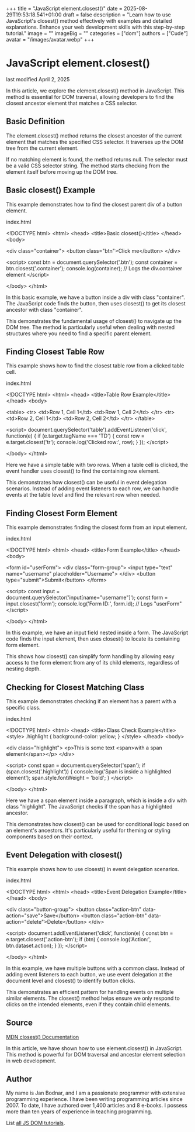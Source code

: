 +++
title = "JavaScript element.closest()"
date = 2025-08-29T19:53:18.541+01:00
draft = false
description = "Learn how to use JavaScript's closest() method effectively with examples and detailed explanations. Enhance your web development skills with this step-by-step tutorial."
image = ""
imageBig = ""
categories = ["dom"]
authors = ["Cude"]
avatar = "/images/avatar.webp"
+++

# JavaScript element.closest()

last modified April 2, 2025

In this article, we explore the element.closest() method in
JavaScript. This method is essential for DOM traversal, allowing developers
to find the closest ancestor element that matches a CSS selector.

## Basic Definition

The element.closest() method returns the closest ancestor of the
current element that matches the specified CSS selector. It traverses up the
DOM tree from the current element.

If no matching element is found, the method returns null. The
selector must be a valid CSS selector string. The method starts checking from
the element itself before moving up the DOM tree.

## Basic closest() Example

This example demonstrates how to find the closest parent div of a button element.

index.html
    

&lt;!DOCTYPE html&gt;
&lt;html&gt;
&lt;head&gt;
    &lt;title&gt;Basic closest()&lt;/title&gt;
&lt;/head&gt;
&lt;body&gt;

&lt;div class="container"&gt;
    &lt;button class="btn"&gt;Click me&lt;/button&gt;
&lt;/div&gt;

&lt;script&gt;
    const btn = document.querySelector('.btn');
    const container = btn.closest('.container');
    console.log(container); // Logs the div.container element
&lt;/script&gt;

&lt;/body&gt;
&lt;/html&gt;

In this basic example, we have a button inside a div with class "container".
The JavaScript code finds the button, then uses closest() to get
its closest ancestor with class "container".

This demonstrates the fundamental usage of closest() to navigate
up the DOM tree. The method is particularly useful when dealing with nested
structures where you need to find a specific parent element.

## Finding Closest Table Row

This example shows how to find the closest table row from a clicked table cell.

index.html
    

&lt;!DOCTYPE html&gt;
&lt;html&gt;
&lt;head&gt;
    &lt;title&gt;Table Row Example&lt;/title&gt;
&lt;/head&gt;
&lt;body&gt;

&lt;table&gt;
    &lt;tr&gt;
        &lt;td&gt;Row 1, Cell 1&lt;/td&gt;
        &lt;td&gt;Row 1, Cell 2&lt;/td&gt;
    &lt;/tr&gt;
    &lt;tr&gt;
        &lt;td&gt;Row 2, Cell 1&lt;/td&gt;
        &lt;td&gt;Row 2, Cell 2&lt;/td&gt;
    &lt;/tr&gt;
&lt;/table&gt;

&lt;script&gt;
    document.querySelector('table').addEventListener('click', function(e) {
        if (e.target.tagName === 'TD') {
            const row = e.target.closest('tr');
            console.log('Clicked row:', row);
        }
    });
&lt;/script&gt;

&lt;/body&gt;
&lt;/html&gt;

Here we have a simple table with two rows. When a table cell is clicked, the
event handler uses closest() to find the containing row element.

This demonstrates how closest() can be useful in event delegation
scenarios. Instead of adding event listeners to each row, we can handle events
at the table level and find the relevant row when needed.

## Finding Closest Form Element

This example demonstrates finding the closest form from an input element.

index.html
    

&lt;!DOCTYPE html&gt;
&lt;html&gt;
&lt;head&gt;
    &lt;title&gt;Form Example&lt;/title&gt;
&lt;/head&gt;
&lt;body&gt;

&lt;form id="userForm"&gt;
    &lt;div class="form-group"&gt;
        &lt;input type="text" name="username" placeholder="Username"&gt;
    &lt;/div&gt;
    &lt;button type="submit"&gt;Submit&lt;/button&gt;
&lt;/form&gt;

&lt;script&gt;
    const input = document.querySelector('input[name="username"]');
    const form = input.closest('form');
    console.log('Form ID:', form.id); // Logs "userForm"
&lt;/script&gt;

&lt;/body&gt;
&lt;/html&gt;

In this example, we have an input field nested inside a form. The JavaScript
code finds the input element, then uses closest() to locate its
containing form element.

This shows how closest() can simplify form handling by allowing
easy access to the form element from any of its child elements, regardless
of nesting depth.

## Checking for Closest Matching Class

This example demonstrates checking if an element has a parent with a specific class.

index.html
    

&lt;!DOCTYPE html&gt;
&lt;html&gt;
&lt;head&gt;
    &lt;title&gt;Class Check Example&lt;/title&gt;
    &lt;style&gt;
        .highlight { background-color: yellow; }
    &lt;/style&gt;
&lt;/head&gt;
&lt;body&gt;

&lt;div class="highlight"&gt;
    &lt;p&gt;This is some text &lt;span&gt;with a span element&lt;/span&gt;&lt;/p&gt;
&lt;/div&gt;

&lt;script&gt;
    const span = document.querySelector('span');
    if (span.closest('.highlight')) {
        console.log('Span is inside a highlighted element');
        span.style.fontWeight = 'bold';
    }
&lt;/script&gt;

&lt;/body&gt;
&lt;/html&gt;

Here we have a span element inside a paragraph, which is inside a div with
class "highlight". The JavaScript checks if the span has a highlighted ancestor.

This demonstrates how closest() can be used for conditional logic
based on an element's ancestors. It's particularly useful for theming or
styling components based on their context.

## Event Delegation with closest()

This example shows how to use closest() in event delegation scenarios.

index.html
    

&lt;!DOCTYPE html&gt;
&lt;html&gt;
&lt;head&gt;
    &lt;title&gt;Event Delegation Example&lt;/title&gt;
&lt;/head&gt;
&lt;body&gt;

&lt;div class="button-group"&gt;
    &lt;button class="action-btn" data-action="save"&gt;Save&lt;/button&gt;
    &lt;button class="action-btn" data-action="delete"&gt;Delete&lt;/button&gt;
&lt;/div&gt;

&lt;script&gt;
    document.addEventListener('click', function(e) {
        const btn = e.target.closest('.action-btn');
        if (btn) {
            console.log('Action:', btn.dataset.action);
        }
    });
&lt;/script&gt;

&lt;/body&gt;
&lt;/html&gt;

In this example, we have multiple buttons with a common class. Instead of
adding event listeners to each button, we use event delegation at the document
level and closest() to identify button clicks.

This demonstrates an efficient pattern for handling events on multiple similar
elements. The closest() method helps ensure we only respond to
clicks on the intended elements, even if they contain child elements.

## Source

[MDN closest() Documentation](https://developer.mozilla.org/en-US/docs/Web/API/Element/closest)

In this article, we have shown how to use element.closest()
in JavaScript. This method is powerful for DOM traversal and ancestor
element selection in web development.

## Author

My name is Jan Bodnar, and I am a passionate programmer with extensive
programming experience. I have been writing programming articles since 2007.
To date, I have authored over 1,400 articles and 8 e-books. I possess more
than ten years of experience in teaching programming.

List [all JS DOM tutorials](/all/#dom).